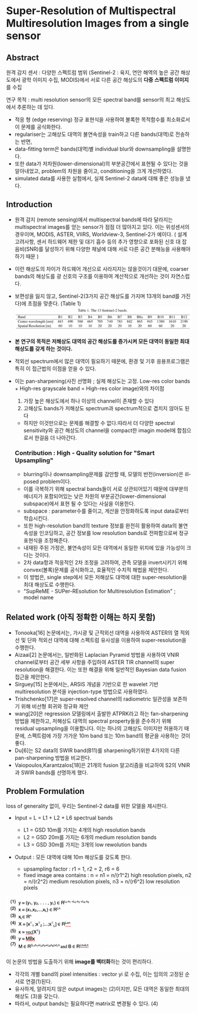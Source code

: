 # Super-Resolution of Multispectral Multiresolution Images from a single sensor

## Abstract

원격 감지 센서 : 다양한 스펙트럼 범위 (Sentinel-2  :   육지, 연안 해역의 높은 공간 해상도에서 광학 이미지 수집, MODIS)에서 서로 다른 공간 해상도의 **다중 스펙트럼 이미지**를 수집

연구 목적 : multi resolution sensor의 모든 spectral band를 sensor의 최고 해상도에서 추론하는 데 있다.
- 적응 형 (edge reserving) 정규 표현식을 사용하여 볼록한 목적함수를 최소화로서 이 문제를 공식화한다.
- regulariser는 고해상도 대역의 불연속성을 train하고 다른 bands(대역)로 전송하는 반면,
- data-fitting term은 bands(대역)별 individual blur와 downsampling을 설명한다.
- 또한 data가 저차원(lower-dimensional)의 부분공간에서 표현될 수 있다는 것을 알아내었고, problem의 차원을 줄이고, conditioning을 크게 개선하였다.
- simulated data를 사용한 실험에서, 실제 Sentinel-2 data에 대해 좋은 성능을 냈다.


## Introduction

- 원격 감지 (remote sensing)에서 multispectral bands에 따라 달라지는 multispectral images를 얻는 sensor가 점점 더 많아지고 있다. 이는 위성센서의 경우이며, MODIS, ASTER, VIIRS, Worldview-3, Sentinel-2가 예이다. ( 설계 고려사항, 센서 하드웨어 제한 및 대기 흡수 등의 추가 영향으로 포화된 신호 대 잡음비(SNR)를 달성하기 위해 다양한 채널에 대해 서로 다른 공간 분해능을 사용해야하기 때문 )
- 이런 해상도의 차이가 하드웨어 개선으로 사라지지는 않을것이기 대문에, coarser bands의 해상도를 광 신호의 구조를 이용하여 계산적으로 개선하는 것이 자연스럽다.
- 보편성을 잃지 않고, Sentinel-2(3가지 공간 해상도를 가지며 13개의 band를 가진다)에 초점을 맞춘다. (Table 1)
![Sentinel_band](./images/Sentinel_band.png)

- **본 연구의 목적은 저해상도 대역의 공간 해상도를 증가시켜 모든 대역이 동일한 최대 해상도를 갖게 하는 것이다.**

- 적외선 spectrum에서 많은 대역이 필요하기 때문에, 환경 및 기후 응용프로그램은 특히 이 접근법의 이점을 얻을 수 있다. 
- 이는 pan-sharpening(사진 선명화 ; 실제 해상도는 고정. Low-res color bands + High-res grayscale band = High-res color image)와의 차이점 
    1. 가장 높은 해상도에서 하나 이상의 channel이 존재할 수 있다
    2. 고해상도 bands가 저해상도 spectrum과 spectrum적으로 겹치지 않아도 된다
    - 하지만 이것만으로는 문제를 해결할 수 없다.따라서 더 다양한 spectral sensitivity와 공간 해상도의 channel을 compact한 imagin model에 합침으로서 한걸음 더 나아간다.
    
    ### Contribution : High -  Quality solution for "Smart Upsampling"
    
   -  blurring이나 downsampling문제를 감안할 때, 모델의 반전(inversion)은 ill-posed problem이다.
   - 이를 극복하기 위해 spectral bands들이 서로 상관되어있기 때문에 대부분의 에너지가 포함되어있는 낮은 차원의 부분공간(lower-dimensional subspace)에서 표현 될 수 있다는 사실을 이용한다. 
   - subspace : parameter수를 줄이고, 게산을 안정화하도록 input data로부터 학습시킨다. 
   - 또한 high-resolution band의 texture 정보를 완전히 활용하여 data의 불연속성을 인코딩하고, 공간 정보를 low resolution bands로 전파함으로써 정규 표현식을 조정해준다.
   - 내재된 주된 가정은, 불연속성이 모든 대역에서 동일한 위치에 있을 가능성이 크다는 것이다.
   - 2차 data항과 적응적인 2차 조정을 고려하여, 관측 모델을 invert시키기 위해 convex(볼록)문제를 공식화하고, 효율적인 수치적 해법을 제안한다.
   - 이 방법은, single step에서 모든 저해상도 대역에 대한 super-resolution을 최대 해상도로 수행한다.
   - "SupReME - SUPer-REsolution for Multiresolution Estimation" ; model name
   
   
   
## Related work (아직 정확한 이해는 하지 못함)

- Tonooka[16] 논문에서는, 가시광 및 근적외선 대역을 사용하여 ASTER의 열 적외선 및 단파 적외선 대역에 대해 스펙트럼 유사성을 이용하여 super-resolution을 수행한다. 
- Aizaai[2] 논문에서는, 일반화된 Laplacian Pyramid 방법을 사용하여 VNIR channel로부터 공간 세부 사항을 주입하여 ASTER TIR channel의 super resolution을 해결한다. 이는 또한 해결을 위해 일반적인 Bayesian data fusion 접근을 제안한다.
- Sirguey[15] 논문에서는, ARSIS 개념을 기반으로 한 wavelet 기반 multiresolution 분석을 injection-type 방법으로 사용하였다.
- Trishchenko[17]은 super-resolved channel의 radiometric 일관성을 보존하기 위해 비선형 회귀와 정규화 제안
- wang[20]은 regression 모델링에서 출발한 ATPRK라고 하는 fan-sharpening 방법을 제한하고, 저해상도 대역의 spectral property들을 준수하기 위해 residual upsampling을 이용합니다. 이는 하나의 고해상도 이미지만 허용하기 때문에, 스펙트럼에 가장 가가운 10m band 또는 10m band의 평균을 사용하는 것이 좋다.
- Du[6]는 S2 data의 SWIR band(B11)를 sharpening하기위한 4가지의 다른 pan-sharpening 방법을 비교한다.
- Vaiopoulos,Karantzalos[18]은 21개의 fusion 알고리즘을 비교하여 S2의 VNIR과 SWIR bands를 선명하게 했다.


## Problem Formulation
loss of generality 없이, 우리는 Sentinel-2 data를 위한 모델을 제시한다.

* Input = L = L1 + L2 + L6 spectrual bands
    * L1 = GSD 10m를 가지는 4개의 high resolution bands
    * L2 = GSD 20m를 가지는 6개의 medium resolution bands
    * L3 = GSD 30m를 가지는 3개의 low rewolution bands
    
* Output  : 모든 대역에 대해 10m 해상도를 갖도록 한다. 
    * upsampling factor : r1 = 1, r2 = 2, r6 = 6
    * fixed image area contains : n = n1 = n/(r1^2) high resolution pixels,
                                                        n2 = n/(r2^2) medium resolution pixels,
                                                        n3 = n/(r6^2) low resolution pixels

![problem_formulation](./images/problem_formulation.png)

이 논문의 방법을 도출하기 위해 **image를 벡터화**하는 것이 편리하다. 
- 각각의 개별 band의 pixel intensities : vector yi 로 수집, 이는 임의의 고정된 순서로 연결(1)된다.
- 유사하게, 알려지지 않은 output images는 (2)이지만, 모든 대역은 동일한 최대의 해상도 (3)을 갖는다.
- 따라서,  output bands는 필요하다면 matrix로 변경될 수 있다. (4)
                                                        

    
    
